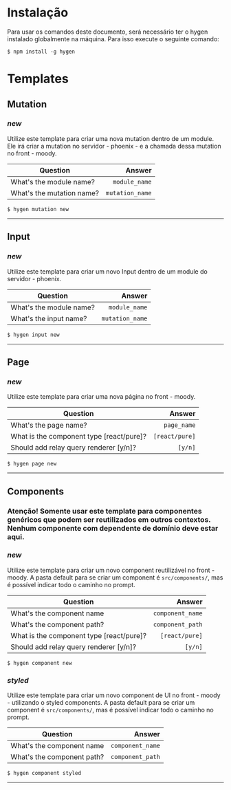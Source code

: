 # Instalação

Para usar os comandos deste documento, será necessário ter o hygen instalado globalmente na máquina. Para isso execute o seguinte comando:

```
$ npm install -g hygen
```

# Templates

## Mutation

### _new_

Utilize este template para criar uma nova mutation dentro de um module. Ele irá criar a mutation no servidor - phoenix - e a chamada dessa mutation no front - moody.

| Question                  |          Answer |
| ------------------------- | --------------: |
| What's the module name?   |   `module_name` |
| What's the mutation name? | `mutation_name` |

```
$ hygen mutation new
```

---

## Input

### _new_

Utilize este template para criar um novo Input dentro de um module do servidor - phoenix.

| Question                |          Answer |
| ----------------------- | --------------: |
| What's the module name? |   `module_name` |
| What's the input name?  | `mutation_name` |

```
$ hygen input new
```

---

## Page

### _new_

Utilize este template para criar uma nova página no front - moody.

| Question                                 |         Answer |
| ---------------------------------------- | -------------: |
| What's the page name?                    |    `page_name` |
| What is the component type [react/pure]? | `[react/pure]` |
| Should add relay query renderer [y/n]?   |        `[y/n]` |

```
$ hygen page new
```

---

## Components

### Atenção! Somente usar este template para componentes genéricos que podem ser reutilizados em outros contextos. Nenhum componente com dependente de domínio deve estar aqui.

### _new_

Utilize este template para criar um novo component reutilizável no front - moody. A pasta default para se criar um component é `src/components/`, mas é possível indicar todo o caminho no prompt.

| Question                                 |           Answer |
| ---------------------------------------- | ---------------: |
| What's the component name                | `component_name` |
| What's the component path?               | `component_path` |
| What is the component type [react/pure]? |   `[react/pure]` |
| Should add relay query renderer [y/n]?   |          `[y/n]` |

```
$ hygen component new
```

### _styled_

Utilize este template para criar um novo component de UI no front - moody - utilizando o styled components. A pasta default para se criar um component é `src/components/`, mas é possível indicar todo o caminho no prompt.

| Question                   |           Answer |
| -------------------------- | ---------------: |
| What's the component name  | `component_name` |
| What's the component path? | `component_path` |

```
$ hygen component styled
```

---
